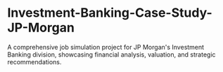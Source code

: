 # Investment-Banking-Case-Study-JP-Morgan
A comprehensive job simulation project for JP Morgan's Investment Banking division, showcasing financial analysis, valuation, and strategic recommendations.

